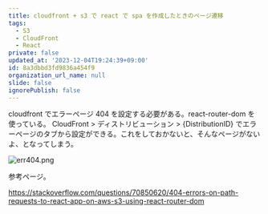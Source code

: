 ```yaml
---
title: cloudfront + s3 で react で spa を作成したときのページ遷移
tags:
  - S3
  - CloudFront
  - React
private: false
updated_at: '2023-12-04T19:24:39+09:00'
id: 8a3dbbd3fd9836a454f9
organization_url_name: null
slide: false
ignorePublish: false
---
```

cloudfront でエラーページ 404 を設定する必要がある。react-router-dom を使っている。
CloudFront > ディストリビューション > {DistributionID} でエラーページのタブから設定ができる。これをしておかないと、そんなページがないよ、となってしまう。


![err404.png](https://qiita-image-store.s3.ap-northeast-1.amazonaws.com/0/59081/64b0c484-10e2-8de6-14a0-ec3eb6d0c63e.png)

参考ページ。

https://stackoverflow.com/questions/70850620/404-errors-on-path-requests-to-react-app-on-aws-s3-using-react-router-dom
